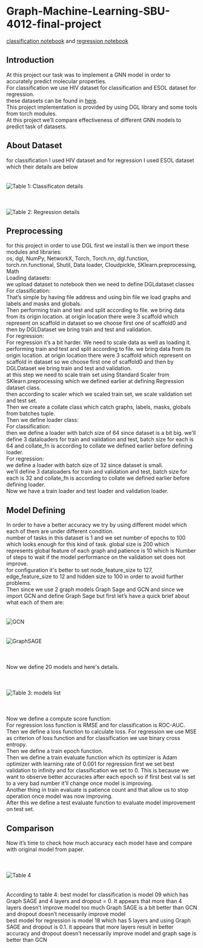 # Graph-Machine-Learning-SBU-4012-final-project
[classification notebook](https://github.com/MeysamAgah/Graph-Machine-Learning-SBU-4012-final-project/blob/main/Final_Project_Classification.ipynb) and [regression notebook](https://github.com/MeysamAgah/Graph-Machine-Learning-SBU-4012-final-project/blob/main/Final_Project_Regression.ipynb)
## Introduction
At this project our task was to implement a GNN model in order to accurately predict molecular properties.<br>
For classification we use HIV dataset for classification and ESOL dataset for regression.<br>
these datasets can be found in [here](https://github.com/hhaji/funqg).<br>
This project implementation is provided by using DGL library and some tools from torch modules.<br>
At this project we’ll compare effectiveness of different GNN models to predict task of datasets.<br>
## About Dataset
for classification I used HIV dataset and for regression I used ESOL dataset which their details are below<br>
<br>
<br>
![Table 1: Classificaton details](https://raw.githubusercontent.com/MeysamAgah/Graph-Machine-Learning-SBU-4012-final-project/main/table%201.png)<br>
<br>
<br>
<br>
![Table 2: Regression details](https://raw.githubusercontent.com/MeysamAgah/Graph-Machine-Learning-SBU-4012-final-project/main/table%202.png)<br>
## Preprocessing
for this project in order to use DGL first we install is then we import these modules and libraries:<br>
os, dgl, NumPy, NetworkX, Torch, Torch.nn, dgl.function, torch.nn.functional, Shutil, Data loader, Cloudpickle, SKlearn.preprocessing, Math<br>
Loading datasets:<br>
we upload dataset to notebook then we need to define DGLdataset classes For classification:<br>
That’s simple by having file address and using bin file we load graphs and labels and masks and globals.<br>
Then performing train and test and split according to file. we bring data from its origin location. at origin location there were 3 scaffold which represent on scaffold in dataset so we choose first one of scaffold0 and then by DGLDataset we bring train and test and validation.<br>
For regression:<br>
For regression it’s a bit harder. We need to scale data as well as loading it.<br>
performing train and test and split according to file. we bring data from its origin location. at origin location there were 3 scaffold which represent on scaffold in dataset so we choose first one of scaffold0 and then by DGLDataset we bring train and test and validation.<br>
at this step we need to scale train set using Standard Scaler from SKlearn.preprocessing which we defined earlier at defining Regression dataset class.<br>
then according to scaler which we scaled train set, we scale validation set and test set.<br>
Then we create a collate class which catch graphs, labels, masks, globals from batches tuple.<br>
Then we define loader class:<br>
For classification:<br>
then we define a loader with batch size of 64 since dataset is a bit big. we'll define 3 dataloaders for train and validation and test, batch size for each is 64 and collate_fn is according to collate we defined earlier before defining loader.<br>
For regression:<br>
we define a loader with batch size of 32 since dataset is small.<br>
we'll define 3 dataloaders for train and validation and test, batch size for each is 32 and collate_fn is according to collate we defined earlier before defining loader.<br>
Now we have a train loader and test loader and validation loader.<br>
## Model Defining
In order to have a better accuracy we try by using different model which each of them are under different condition.<br>
number of tasks in this dataset is 1 and we set number of epochs to 100 which looks enough for this kind of task. global size is 200 which represents global feature of each graph and patience is 10 which is Number of steps to wait if the model performance on the validation set does not improve.<br>
for configuration it's better to set node_feature_size to 127, edge_feature_size to 12 and hidden size to 100 in order to avoid further problems.<br>
Then since we use 2 graph models Graph Sage and GCN and since we import GCN and define Graph Sage but first let’s have a quick brief about what each of them are:<br>
<br>
<br>
![GCN](https://raw.githubusercontent.com/MeysamAgah/Graph-Machine-Learning-SBU-4012-final-project/main/GCN.png)
<br>
<br>
<br>
![GraphSAGE](https://raw.githubusercontent.com/MeysamAgah/Graph-Machine-Learning-SBU-4012-final-project/main/Graph%20SAGE.png)<br>
<br>
<br>
<br>
Now we define 20 models and here's details.<br>
<br>
<br>
<br>
![Table 3: models list](https://raw.githubusercontent.com/MeysamAgah/Graph-Machine-Learning-SBU-4012-final-project/main/table%203.png)<br>
<br>
<br>
<br>
Now we define a compute score function:<br>
For regression loss function is RMSE and for classification is ROC-AUC.<br>
Then we define a loss function to calculate loss. For regression we use MSE as criterion of loss function and for classification we use binary cross entropy.<br>
Then we define a train epoch function.<br>
Then we define a train evaluate function which its optimizer is Adam optimizer with learning rate of 0.001 for regression first we set best validation to infinity and for classification we set to 0. This is because we want to observe better accuracies after each epoch so if first best val is set to a very bad number it’ll change once model is improving. <br>
Another thing in train evaluate is patience count and that allow us to stop operation once model was now improving.<br>
After this we define a test evaluate function to evaluate model improvement on test set.<br>
## Comparison
Now it’s time to check how much accuracy each model have and compare with original model from paper.<br>
<br>
<br>
<br>
![Table 4](https://raw.githubusercontent.com/MeysamAgah/Graph-Machine-Learning-SBU-4012-final-project/main/table%204.png)
<br>
<br>
<br>
According to table 4:
best model for classification is model 09 which has Graph SAGE and 4 layers and dropout = 0. It appears that more than 4 layers doesn’t improve model too much Graph SAGE is a bit better than GCN and dropout doesn’t necessarily improve model <br>
best model for regression is model 18 which has 5 layers and using Graph SAGE and dropout is 0.1. it appears that more layers result in better accuracy and dropout doesn’t necessarily improve model and graph sage is better than GCN<br>


